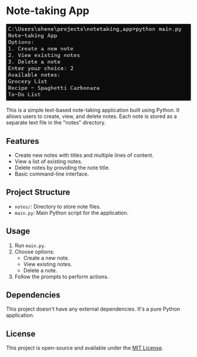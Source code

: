 # Note-taking App

![Note-taking App Screenshot](screenshot.png)

This is a simple text-based note-taking application built using Python. It allows users to create, view, and delete notes. Each note is stored as a separate text file in the "notes" directory.

## Features

- Create new notes with titles and multiple lines of content.
- View a list of existing notes.
- Delete notes by providing the note title.
- Basic command-line interface.

## Project Structure

- `notes/`: Directory to store note files.
- `main.py`: Main Python script for the application.

## Usage

1. Run `main.py`.
2. Choose options:
   - Create a new note.
   - View existing notes.
   - Delete a note.
3. Follow the prompts to perform actions.

## Dependencies

This project doesn't have any external dependencies. It's a pure Python application.

## License

This project is open-source and available under the [MIT License](LICENSE).
